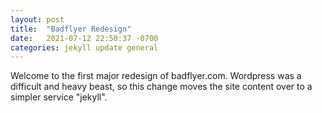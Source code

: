 ```yaml
---
layout: post
title:  "Badflyer Redesign"
date:   2021-07-12 22:50:37 -0700
categories: jekyll update general
---
```


Welcome to the first major redesign of badflyer.com. Wordpress was a difficult and heavy beast, so this change moves the site content over to a simpler service "jekyll".
